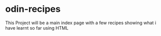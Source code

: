 # odin-recipes
This Project will be a main index page with a few recipes
showing what i have learnt so far using HTML